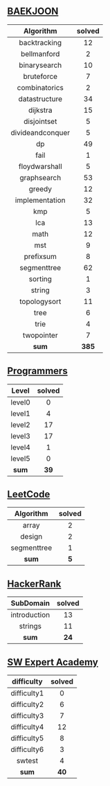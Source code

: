 ## [BAEKJOON](./baekjoon/)
|    Algorithm    | solved |
| :-------------: | :----: |
|backtracking|12|
|bellmanford|2|
|binarysearch|10|
|bruteforce|7|
|combinatorics|2|
|datastructure|34|
|dijkstra|15|
|disjointset|5|
|divideandconquer|5|
|dp|49|
|fail|1|
|floydwarshall|5|
|graphsearch|53|
|greedy|12|
|implementation|32|
|kmp|5|
|lca|13|
|math|12|
|mst|9|
|prefixsum|8|
|segmenttree|62|
|sorting|1|
|string|3|
|topologysort|11|
|tree|6|
|trie|4|
|twopointer|7|
| **sum** | **385**|

## [Programmers](./programmers/)
|    Level    | solved |
| :-------------: | :----: |
|level0|0|
|level1|4|
|level2|17|
|level3|17|
|level4|1|
|level5|0|
| **sum** | **39**|

## [LeetCode](./leetcode/)
|    Algorithm    | solved |
| :-------------: | :----: |
|array|2|
|design|2|
|segmenttree|1|
| **sum** | **5**|

## [HackerRank](./hackerrank/)
|    SubDomain    | solved |
| :-------------: | :----: |
|introduction|13|
|strings|11|
| **sum** | **24**|

## [SW Expert Academy](./swea/)
|    difficulty    | solved |
| :-------------: | :----: |
|difficulty1|0|
|difficulty2|6|
|difficulty3|7|
|difficulty4|12|
|difficulty5|8|
|difficulty6|3|
|swtest|4|
| **sum** | **40**|


